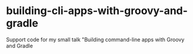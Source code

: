 # building-cli-apps-with-groovy-and-gradle
Support code for my small talk "Building command-line apps with Groovy and Gradle
